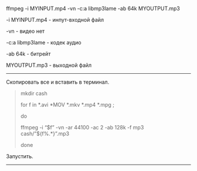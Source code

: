ffmpeg -i MYINPUT.mp4 -vn -c:a libmp3lame -ab 64k MYOUTPUT.mp3

-i  MYINPUT.mp4 - инпут-входной файл

-vn - видео нет

-c:a libmp3lame - кодек аудио

-ab 64k - битрейт

MYOUTPUT.mp3 - выходной файл

---



Скопировать все и вставить в терминал.

> mkdir cash
> 
> for f in *.avi *MOV *.mkv *.mp4 *.mpg ;
> 
> do
> 
> ffmpeg -i “\$f” -vn -ar 44100 -ac 2 -ab 128k -f mp3 cash/”\${f%.*}”.mp3
> 
> done

Запустить.

---